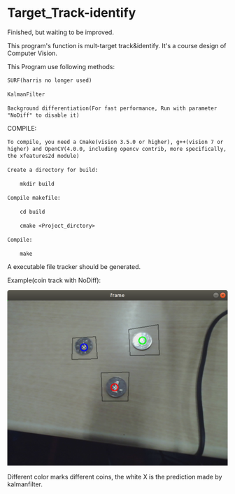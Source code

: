 # Target_Track-identify


Finished, but waiting to be improved.


This program's function is mult-target track&identify. It's a course design of Computer Vision.



This Program use following methods:

    SURF(harris no longer used)

    KalmanFilter

    Background differentiation(For fast performance, Run with parameter "NoDiff" to disable it)


COMPILE:

    To compile, you need a Cmake(vision 3.5.0 or higher), g++(vision 7 or higher) and OpenCV(4.0.0, including opencv contrib, more specifically, the xfeatures2d module)

    Create a directory for build:

        mkdir build

    Compile makefile:

        cd build

        cmake <Project_dirctory>

    Compile:

        make

A executable file tracker should be generated.

Example(coin track with NoDiff):

![Image text](https://raw.githubusercontent.com/110101001/Target_Track-Identify/master/pictures/coins.png)

Different color marks different coins, the white X is the prediction made by kalmanfilter.
